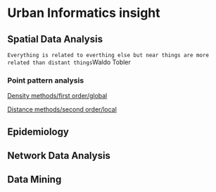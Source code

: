 # Urban Informatics insight

## Spatial Data Analysis

`Everything is related to everthing else but near things are more related than distant things`Waldo Tobler

### Point pattern analysis

[Density methods/first order/global](density.md)

[Distance methods/second order/local](distance.md)

## Epidemiology

## Network Data Analysis

## Data Mining
